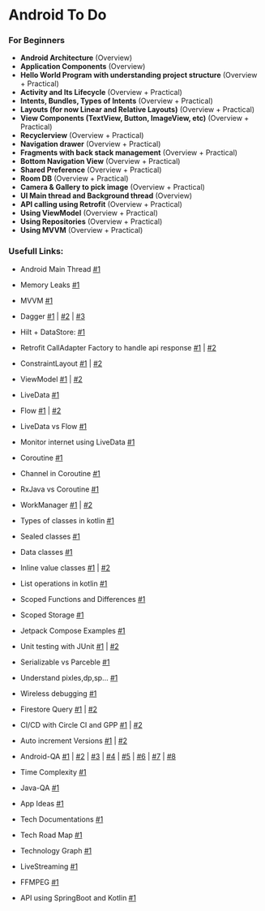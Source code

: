 # Android To Do

### For Beginners

- **Android Architecture** (Overview)
- **Application Components** (Overview)
- **Hello World Program with understanding project structure** (Overview + Practical)
- **Activity and Its Lifecycle** (Overview + Practical)
- **Intents, Bundles, Types of Intents** (Overview + Practical)
- **Layouts (for now Linear and Relative Layouts)** (Overview + Practical)
- **View Components (TextView, Button, ImageView, etc)** (Overview + Practical) 
- **Recyclerview** (Overview + Practical)
- **Navigation drawer** (Overview + Practical)
- **Fragments with back stack management** (Overview + Practical)
- **Bottom Navigation View** (Overview + Practical)
- **Shared Preference** (Overview + Practical) 
- **Room DB** (Overview + Practical)
- **Camera & Gallery to pick image** (Overview + Practical)
- **UI Main thread and Background thread** (Overview)
- **API calling using Retrofit** (Overview + Practical)
- **Using ViewModel** (Overview + Practical)
- **Using Repositories** (Overview + Practical)
- **Using MVVM** (Overview + Practical)

### Usefull Links:

- Android Main Thread [#1](https://medium.com/@dcostalloyd90/handler-looper-thread-2463b11d3d44)
- Memory Leaks [#1](https://medium.com/android-news/9-ways-to-avoid-memory-leaks-in-android-b6d81648e35e)
- MVVM [#1](https://premsinghsodha7.medium.com/mvvm-with-clean-architecture-develop-better-android-apps-a6661b9a5079)
- Dagger  [#1](https://medium.com/@xiwei/simplest-dagger-example-920bbd10258) | [#2](https://medium.com/android-news/practical-guide-to-dagger-76398948a2ea) | [#3](https://developer.android.com/codelabs/android-dagger#0)
- Hilt + DataStore: [#1](https://medium.com/@vgoyal_1/datastore-android-how-to-use-it-like-a-pro-using-kotlin-2c2440683d78)
- Retrofit CallAdapter Factory to handle api response [#1](https://proandroiddev.com/create-retrofit-calladapter-for-coroutines-to-handle-response-as-states-c102440de37a) | [#2](https://medium.com/android-news/building-your-own-retrofit-call-adapter-b198169bab69)
- ConstraintLayout [#1](https://blog.codemagic.io/designing-complex-ui-using-android-constraintlayout) | [#2](https://medium.com/tech-takeaways/android-constraint-layout-about-guidelines-groups-and-barriers-c76149e4e4b1)  
- ViewModel [#1](https://appdevnotes.com/android-viewmodel-tutorial-for-beginners-in-kotlin/) | [#2](https://medium.com/@brandonwever/android-mvvm-basics-5c48556e3ecc)
- LiveData [#1](https://appdevnotes.com/android-livedata-tutorial-for-beginners-in-kotlin/) 
- Flow [#1](https://hardik-bambhania.medium.com/kotlin-flow-basic-b80cf491f16) | [#2](https://blog.canopas.com/7-useful-ways-to-create-flow-in-kotlin-577992b73315)
- LiveData vs Flow [#1](http://www.rajendhiraneasu.in/2022/07/livedata-stateflow-sharedflow.html)
- Monitor internet using LiveData [#1](https://androidgeek.co/how-to-use-livedata-to-monitor-an-internet-connection-1e74e993832)
- Coroutine [#1](https://proandroiddev.com/kotlin-coroutines-and-threading-fundamentals-9fd0130437ae)
- Channel in Coroutine [#1](https://kt.academy/article/cc-channel)
- RxJava vs Coroutine [#1](https://www.javaadvent.com/2021/12/are-kotlin-coroutines-enough-to-replace-rxjava.html)
- WorkManager [#1](https://www.raywenderlich.com/20689637-scheduling-tasks-with-android-workmanager) | [#2](https://developer.android.com/topic/libraries/architecture/workmanager)
- Types of classes in kotlin [#1](https://zetcode.com/kotlin/classes)
- Sealed classes [#1](https://kotlinlang.org/docs/sealed-classes.html)
- Data classes [#1](https://kotlinlang.org/docs/data-classes.html)
- Inline value classes [#1](https://kt.academy/article/ek-value-classes) | [#2](https://quickbirdstudios.com/blog/kotlin-value-classes)
- List operations in kotlin [#1](https://medium.com/@lucgirardin/in-kotlin-loops-are-deprecated-dae88cd5ae9c)
- Scoped Functions and Differences [#1](https://blog.mindorks.com/using-scoped-functions-in-kotlin-let-run-with-also-apply) 
- Scoped Storage [#1](https://medium.com/the-android-caf%C3%A9/scoped-storage-android-all-you-need-to-know-244ec1d00f18)
- Jetpack Compose Examples [#1](https://www.jetpackcompose.app/What-is-the-equivalent-of-AlertDialog-in-Jetpack-Compose)
- Unit testing with JUnit [#1](https://medium.com/nerd-for-tech/junit-testing-in-android-with-kotlin-for-beginners-hemcrest-and-mockito-b731a74abaea) | [#2](https://medium.com/yemeksepeti-teknoloji/writing-unit-test-on-android-a181cffbcaf7)
- Serializable vs Parceble [#1](https://medium.com/@sarahmaher_01/android-development-serializable-vs-parcelable-9712e877b8e8)
- Understand pixles,dp,sp... [#1](https://blog.mindorks.com/understanding-density-independent-pixel-sp-dp-dip-in-android)
- Wireless debugging [#1](https://medium.com/native-mobile-bits/debug-your-apps-without-cable-99452daf8755)
- Firestore Query [#1](https://medium.com/firebase-tips-tricks/how-to-read-data-from-cloud-firestore-using-get-bf03b6ee4953) | [#2](https://betterprogramming.pub/how-to-use-kotlin-coroutines-with-firebase-6f8577a3e00f)
- CI/CD with Circle CI and GPP [#1](https://medium.com/@smutsaj/continuous-deployment-of-android-apps-with-circleci-tutorial-part-1-9e50959c9a6e) | [#2](https://circleci.com/blog/continuous-integration-and-deployment-for-android-apps-with-fastlane)
- Auto increment Versions [#1](https://medium.com/prathanbomb/tips-auto-increment-versioncode-of-android-using-gradle-dba0425af97c) | [#2](https://stackoverflow.com/a/28586131/1427776)
- Android-QA [#1](https://anandharajramasamydev.medium.com/kotlin-android-interview-questions-412332d1106e) | [#2](https://kapilvij.medium.com/kotlin-interview-cheat-sheet-c62e7850ba73) | [#3](https://data-flair.training/blogs/android-interview-questions) | [#4](https://github.com/MindorksOpenSource/android-interview-questions) | [#5](https://github.com/vamsitallapudi/Android-Interview-Questions-And-Answers) | [#6](https://piashcse.medium.com/kotlin-android-interview-questions-c2870272a469) | [#7](https://medium.com/@veda2wratha/android-interview-accenture-b9a55289bc1) | [#8](https://androidchef.com/kotlin-interview-questions-15755f899199)


- Time Complexity [#1](https://www.javatpoint.com/time-complexity-of-sorting-algorithms)
- Java-QA [#1](http://www.crazyforcode.com/java)  
- App Ideas [#1](https://javascript.plainenglish.io/45-best-app-ideas-for-startups-bonus-ideas-to-make-money-in-2021-5d200a59a6d0)
- Tech Documentations [#1](https://devdocs.io)
- Tech Road Map [#1](https://roadmap.sh)
- Technology Graph [#1](https://cdn.sstatic.net/insights/Img/Survey/2020/tech_network-1.svg?v=e1fb2941ad25)
- LiveStreaming [#1](https://www.nginx.com/wp-content/uploads/2018/12/NGINX-Conf-2018-slides_Choi-streaming.pdf)  
- FFMPEG [#1](https://github.com/SimformSolutionsPvtLtd/SSffmpegVideoOperation)
- API using SpringBoot and Kotlin [#1](https://auth0.com/blog/build-and-secure-an-api-with-spring-boot)

 
